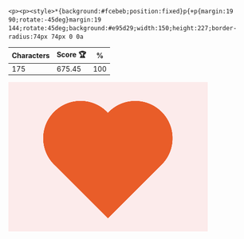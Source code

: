 `<p><p><style>*{background:#fcebeb;position:fixed}p{+p{margin:19 90;rotate:-45deg}margin:19 144;rotate:45deg;background:#e95d29;width:150;height:227;border-radius:74px 74px 0 0a`

| Characters | Score 🏆 | %   |
| ---------- | -------- | --- |
| 175        | 675.45   | 100 |

![](/2024/sep2024/09/20240909.png)
